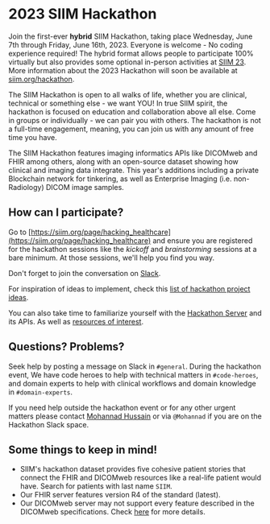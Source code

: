 # 2023 SIIM Hackathon
Join the first-ever **hybrid** SIIM Hackathon, taking place Wednesday, June 7th through Friday, June 16th, 2023. Everyone is welcome - No coding experience required! The hybrid format allows people to participate 100% virtually but also provides some optional in-person activities at [SIIM 23](https://siim.org/page/23m_overview). More information about the 2023 Hackathon will soon be available at [siim.org/hackathon](https://siim.org/hackathon).


The SIIM Hackathon is open to all walks of life, whether you are clinical, technical or something else - we want YOU! In true SIIM spirit, the hackathon is focused on education and collaboration above all else. Come in groups or individually - we can pair you with others. The hackathon is not a full-time engagement, meaning, you can join us with any amount of free time you have.

The SIIM Hackathon features imaging informatics APIs like DICOMweb and FHIR among others, along with an open-source dataset showing how clinical and imaging data integrate. This year's additions including a private Blockchain network for tinkering, as well as Enterprise Imaging (i.e. non-Radiology) DICOM image samples.

## How can I participate?

Go to [https://siim.org/page/hacking_healthcare](https://siim.org/page/hacking_healthcare) and ensure you are registered for the hackathon sessions like the *kickoff* and *brainstorming* sessions at a bare minimum. At those sessions, we'll help you find you way.

Don't forget to join the conversation on [Slack](https://join.slack.com/t/siimhackathon/shared_invite/zt-mkk0yn2e-KUqOLi6ETBUQmOffxmcQxA). 

For inspiration of ideas to implement, check this [list of hackathon project ideas](https://docs.google.com/document/d/1E8txiKck5jxTEzJ2FadaMKnwJoZNkgYuUUa69sDY9xY/edit?usp=sharing).

You can also take time to familiarize yourself with the [Hackathon Server](./hackathon-server.md) and its APIs. As well as [resources of interest](../apis/other-apis-and-standards.md).


## Questions? Problems?
Seek help by posting a message on Slack in `#general`. During the hackathon event, We have code heroes to help with technical matters in `#code-heroes`, and domain experts to help with clinical workflows and domain knowledge in `#domain-experts`.

If you need help outside the hackathon event or for any other urgent matters please contact [Mohannad Hussain](https://github.com/mohannadhussain) or via `@Mohannad` if you are on the Hackathon Slack space.

## Some things to keep in mind!
* SIIM's hackathon dataset provides five cohesive patient stories that connect the FHIR and DICOMweb resources like a real-life patient would have. Search for patients with last name `SIIM`.
*  Our FHIR server features version R4 of the standard (latest).
* Our DICOMweb server may not support every feature described in the DICOMweb specifications. Check [here](https://hg.orthanc-server.com/orthanc-dicomweb/file/tip/Status.txt) for more details.
